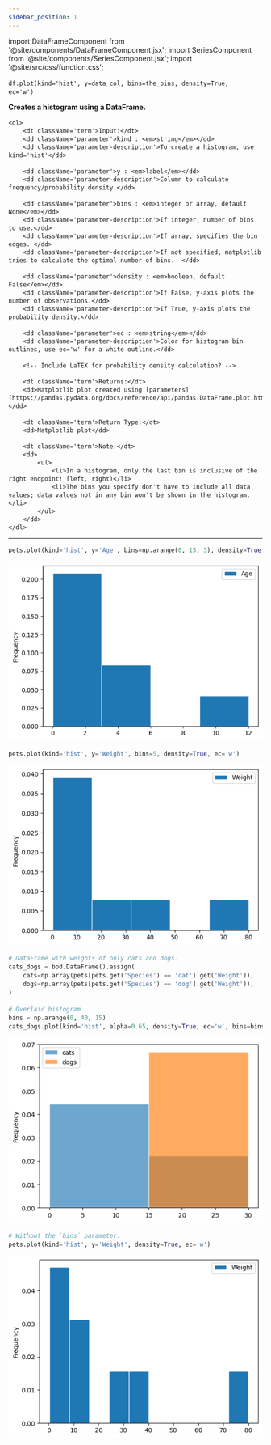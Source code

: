 ```yaml
---
sidebar_position: 1
---
```


import DataFrameComponent from '@site/components/DataFrameComponent.jsx';
import SeriesComponent from '@site/components/SeriesComponent.jsx';
import '@site/src/css/function.css';

<code>df.plot(kind='hist', y=data_col, bins=the_bins, density=True, ec='w')</code>

<div className='base'>
    <p><strong>Creates a histogram using a DataFrame.</strong></p>

    <dl>
        <dt className='term'>Input:</dt>
        <dd className='parameter'>kind : <em>string</em></dd>
        <dd className='parameter-description'>To create a histogram, use kind='hist'</dd>

        <dd className='parameter'>y : <em>label</em></dd>
        <dd className='parameter-description'>Column to calculate frequency/probability density.</dd>

        <dd className='parameter'>bins : <em>integer or array, default None</em></dd>
        <dd className='parameter-description'>If integer, number of bins to use.</dd>
        <dd className='parameter-description'>If array, specifies the bin edges. </dd>
        <dd className='parameter-description'>If not specified, matplotlib tries to calculate the optimal number of bins.  </dd>

        <dd className='parameter'>density : <em>boolean, default False</em></dd>
        <dd className='parameter-description'>If False, y-axis plots the number of observations.</dd>
        <dd className='parameter-description'>If True, y-axis plots the probability density.</dd>

        <dd className='parameter'>ec : <em>string</em></dd>
        <dd className='parameter-description'>Color for histogram bin outlines, use ec='w' for a white outline.</dd>

        <!-- Include LaTEX for probability density calculation? -->

        <dt className='term'>Returns:</dt>
        <dd>Matplotlib plot created using [parameters](https://pandas.pydata.org/docs/reference/api/pandas.DataFrame.plot.html).</dd>

        <dt className='term'>Return Type:</dt>
        <dd>Matplotlib plot</dd>
        
        <dt className='term'>Note:</dt>
        <dd>
            <ul>
                <li>In a histogram, only the last bin is inclusive of the right endpoint! [left, right)</li>
                <li>The bins you specify don't have to include all data values; data values not in any bin won't be shown in the histogram.</li>
            </ul>
        </dd>
    </dl>
</div>

---

```python
pets.plot(kind='hist', y='Age', bins=np.arange(0, 15, 3), density=True, ec='w')
```

![Histogram example 1](/img/histogram/histex1.png)

```python
pets.plot(kind='hist', y='Weight', bins=5, density=True, ec='w')
```

![Histogram example 2](/img/histogram/histex2.png)

```python
# DataFrame with weights of only cats and dogs.
cats_dogs = bpd.DataFrame().assign(
    cats=np.array(pets[pets.get('Species') == 'cat'].get('Weight')),
    dogs=np.array(pets[pets.get('Species') == 'dog'].get('Weight')),
)

# Overlaid histogram.
bins = np.arange(0, 40, 15)
cats_dogs.plot(kind='hist', alpha=0.65, density=True, ec='w', bins=bins)
```

![Histogram example 3](/img/histogram/histex3.png)

```python
# Without the `bins` parameter.
pets.plot(kind='hist', y='Weight', density=True, ec='w')
```

![Histogram example 4](/img/histogram/histex4.png)